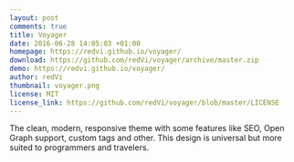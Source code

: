 ```yaml
---
layout: post
comments: true
title: Voyager
date: 2016-06-28 14:05:03 +01:00
homepage: https://redvi.github.io/voyager/
download: https://github.com/redVi/voyager/archive/master.zip
demo: https://redvi.github.io/voyager/
author: redVi
thumbnail: voyager.png
license: MIT
license_link: https://github.com/redVi/voyager/blob/master/LICENSE
---
```


The clean, modern, responsive theme with some features like SEO, Open Graph support, custom tags and other. This design is universal but more suited to programmers and travelers.
